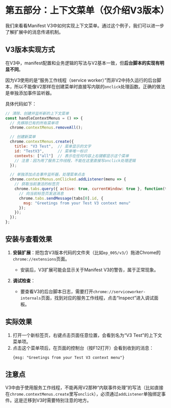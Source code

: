 # 第五部分：上下文菜单（仅介绍V3版本）

我们来看看Manifest V3中如何实现上下文菜单。通过这个例子，我们可以进一步了解扩展中的消息传递机制。


## V3版本实现方式

在V3中，manifest配置和业务逻辑的写法与V2基本一致，但**后台脚本的实现有明显不同**。

因为V3使用的是“服务工作线程（service worker）”而非V2中持久运行的后台脚本，所以不能像V2那样在创建菜单时直接写内联的`onclick`处理函数。正确的做法是单独添加事件监听器。

具体代码如下：

```javascript
// 清除、创建并监听新的上下文菜单
const handleContextMenus = () => {
  // 先移除已有的所有菜单项
  chrome.contextMenus.removeAll();

  // 创建新菜单
  chrome.contextMenus.create({
    title: "V3 Test",  // 菜单显示的文字
    id: "TestV3",      // 菜单唯一标识
    contexts: ["all"]  // 表示在任何内容上右键都显示这个菜单
    // 注意：因为用了服务工作线程，不能在这里直接写onclick处理逻辑
  });

  // 单独添加点击事件监听器，处理菜单点击
  chrome.contextMenus.onClicked.addListener(menu => {
    // 获取当前激活的标签页
    chrome.tabs.query({ active: true, currentWindow: true }, function(tabs) {
      // 向当前标签页发送消息
      chrome.tabs.sendMessage(tabs[0].id, {
        msg: "Greetings from your Test V3 context menu"
      });
    });
  });
};
```


## 安装与查看效果

1. **安装扩展**：把包含V3版本代码的文件夹（比如`ep_005/v3/`）拖进Chrome的`chrome://extensions`页面。  
   - 安装后，V3扩展可能会显示关于Manifest V3的警告，属于正常现象。

2. **调试检查**：  
   - 要查看V3的后台脚本日志，需要打开`chrome://serviceworker-internals`页面，找到对应的服务工作线程，点击“Inspect”进入调试面板。


## 实际效果

1. 打开一个新标签页，右键点击页面任意位置，会看到名为“V3 Test”的上下文菜单项。  
2. 点击这个菜单项后，在页面的控制台（按F12打开）会看到收到的消息：  
   ```
   {msg: "Greetings from your Test V3 context menu"}
   ```


## 注意点

V3中由于使用服务工作线程，不能再用V2那种“内联事件处理”的写法（比如直接在`chrome.contextMenus.create`里写`onclick`），必须通过`addListener`单独绑定事件。这是迁移到V3时需要特别注意的地方。